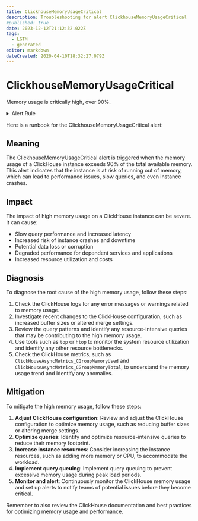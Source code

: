 ```yaml
---
title: ClickhouseMemoryUsageCritical
description: Troubleshooting for alert ClickhouseMemoryUsageCritical
#published: true
date: 2023-12-12T21:12:32.022Z
tags: 
  - LGTM
  - generated
editor: markdown
dateCreated: 2020-04-10T18:32:27.079Z
---
```


# ClickhouseMemoryUsageCritical

Memory usage is critically high, over 90%.

<details>
  <summary>Alert Rule</summary>

{{% rule "clickhouse/clickhouse-internal.yml" "ClickhouseMemoryUsageCritical" %}}

{{% comment %}}

```yaml
alert: ClickhouseMemoryUsageCritical
expr: ClickHouseAsyncMetrics_CGroupMemoryUsed / ClickHouseAsyncMetrics_CGroupMemoryTotal * 100 > 90
for: 5m
labels:
    severity: critical
annotations:
    summary: ClickHouse Memory Usage Critical (instance {{ $labels.instance }})
    description: |-
        Memory usage is critically high, over 90%.
          VALUE = {{ $value }}
          LABELS = {{ $labels }}
    runbook: https://github.com/srerun/prometheus-alerts/blob/main/content/runbooks/clickhouse-internal/ClickhouseMemoryUsageCritical.md

```

{{% /comment %}}

</details>


Here is a runbook for the ClickhouseMemoryUsageCritical alert:

## Meaning

The ClickhouseMemoryUsageCritical alert is triggered when the memory usage of a ClickHouse instance exceeds 90% of the total available memory. This alert indicates that the instance is at risk of running out of memory, which can lead to performance issues, slow queries, and even instance crashes.

## Impact

The impact of high memory usage on a ClickHouse instance can be severe. It can cause:

* Slow query performance and increased latency
* Increased risk of instance crashes and downtime
* Potential data loss or corruption
* Degraded performance for dependent services and applications
* Increased resource utilization and costs

## Diagnosis

To diagnose the root cause of the high memory usage, follow these steps:

1. Check the ClickHouse logs for any error messages or warnings related to memory usage.
2. Investigate recent changes to the ClickHouse configuration, such as increased buffer sizes or altered merge settings.
3. Review the query patterns and identify any resource-intensive queries that may be contributing to the high memory usage.
4. Use tools such as `top` or `htop` to monitor the system resource utilization and identify any other resource bottlenecks.
5. Check the ClickHouse metrics, such as `ClickHouseAsyncMetrics_CGroupMemoryUsed` and `ClickHouseAsyncMetrics_CGroupMemoryTotal`, to understand the memory usage trend and identify any anomalies.

## Mitigation

To mitigate the high memory usage, follow these steps:

1. **Adjust ClickHouse configuration**: Review and adjust the ClickHouse configuration to optimize memory usage, such as reducing buffer sizes or altering merge settings.
2. **Optimize queries**: Identify and optimize resource-intensive queries to reduce their memory footprint.
3. **Increase instance resources**: Consider increasing the instance resources, such as adding more memory or CPU, to accommodate the workload.
4. **Implement query queuing**: Implement query queuing to prevent excessive memory usage during peak load periods.
5. **Monitor and alert**: Continuously monitor the ClickHouse memory usage and set up alerts to notify teams of potential issues before they become critical.

Remember to also review the ClickHouse documentation and best practices for optimizing memory usage and performance.